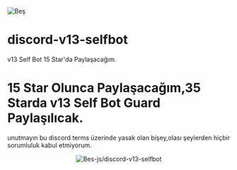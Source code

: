 <img src="https://readme-typing-svg.herokuapp.com?font=Fira+Code&duration=2500&pause=500&color=14FF00&width=435&lines=%F0%9F%8C%BC+Destek+%26+%C4%B0leti%C5%9Fim+%C4%B0%C3%A7in%3A+Be%C5%9F%230005" alt="Beş" />

# discord-v13-selfbot
v13 Self Bot 15 Star'da Paylaşacağım.

# 15 Star Olunca Paylaşacağım,35 Starda v13 Self Bot Guard Paylaşılıcak.

unutmayın bu discord terms üzerinde yasak olan bişey,olası şeylerden hiçbir sorumluluk kabul etmiyorum.

   <div align="center">
<img src="https://komarev.com/ghpvc/?username=discord-v13-selfbot&label=Beş%20Sayısı&color=da004e" alt="Bes-js/discord-v13-selfbot" />
  </div>
